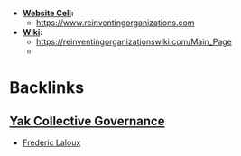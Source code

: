- **[Website Cell](<Website Cell.md>):**
    - https://www.reinventingorganizations.com
- **[Wiki](<Wiki.md>):**
    - https://reinventingorganizationswiki.com/Main_Page
    - 

# Backlinks
## [Yak Collective Governance](<Yak Collective Governance.md>)
- [Frederic Laloux](<Frederic Laloux.md>)

